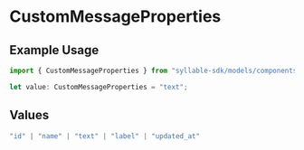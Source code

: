 # CustomMessageProperties

## Example Usage

```typescript
import { CustomMessageProperties } from "syllable-sdk/models/components";

let value: CustomMessageProperties = "text";
```

## Values

```typescript
"id" | "name" | "text" | "label" | "updated_at"
```
